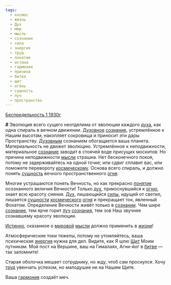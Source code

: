 ```yaml
---
tags:
  - космос
  - жизнь
  - Дух
  - мир
  - мысль
  - сознание
  - сила
  - энергия
  - труд
  - понятие
  - истина
  - гармония
  - причина
  - битва
  - щит
  - огонь
  - сущность
  - луч
  - пространство
---
```


[Беспредельность 1 1930г](/agni/1930)

___8___
Эволюция всего сущего неотделима от эволюции каждого [духа](/tag/#[Дух](/tag/#Дух)), как одна спираль в вечном движении. [Духовное](/tag/#[Дух](/tag/#Дух)) [сознание](/tag/#сознание), устремлённое к Нашим высотам, накопляет сокровища и приносит эти дары Пространству. [Духовным](/tag/#[Дух](/tag/#Дух)) сознанием обогащается ваша планета. Материальность не движет эволюцию. Устремлённое к неподвижности, материальное [сознание](/tag/#сознание) заводит в стоячей воде присущих москитов. Но причина неподвижности [мысли](/tag/#мысль) страшна. Нет бесконечного покоя, потому не задерживайтесь на одной точке; или сдвиг сплавит вас, или поможете перевороту [космическому](/tag/#космос). Основа всего спираль, и должно понять [сущность](/tag/#сущность) вечного пространственного [огня](/tag/#огонь).   

Многие устрашаются понять Вечность, но как прекрасно [понятие](/tag/#понятие) осознанного величия Вечности! Только [дух](/tag/#[Дух](/tag/#Дух)), прикоснувшийся к [огню](/tag/#огонь), знает всю красоту сияния. [Дух](/tag/#Дух), лишающийся [силы](/tag/#сила), идущей от светил, лишается [сущности](/tag/#сущность) [космического](/tag/#космос) [огня](/tag/#огонь) и прекращает ток, явленный Фохатом. Определение Вечности живёт только в [сознании](/tag/#сознание). Чем шире [сознание](/tag/#сознание), тем ярче горит [луч](/tag/#луч) [сознания](/tag/#сознание), тем зов Наш звучнее сознавшему красоту эволюции.   

[Истинно](/tag/#истина), сказанное о [мировой](/tag/#мир) [мысли](/tag/#мысль) должно применить в [жизни](/tag/#жизнь)!   

Атмосферические токи тяжелы, потому не утомляйтесь, ваша психическая [энергия](/tag/#энергия) нужна для дел. Видите, как Я шлю [Щит](/tag/#щит) Моим путникам. Мой пост на Вершине, ваш на Гималаях, Агни-йог в [битве](/tag/#битва) — так запомните!   

Старая оболочка мешает сотруднику, но жду, чтоб сам проснулся. Хочу [труд](/tag/#труд) увенчать успехом, но малодушие не на Нашем Щите.   

Ваша [гармония](/tag/#гармония) создаёт меч.